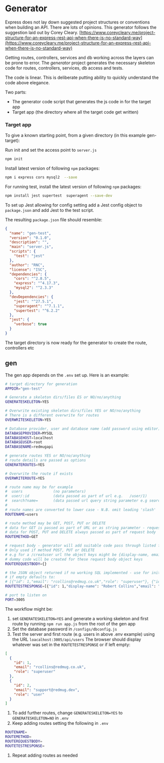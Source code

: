 # Generator

Express does not lay down suggested project structures or conventions when building an API. There are lots of opinions. This generator follows the suggestion laid out by Corey Cleary. [https://www.coreycleary.me/project-structure-for-an-express-rest-api-when-there-is-no-standard-way](https://www.coreycleary.me/project-structure-for-an-express-rest-api-when-there-is-no-standard-way)

Getting routes, controllers, services and db working across the layers can be prone to error. The _generator_ project generates the necessary skeleton code for routes, controllers, services, db access and tests.

The code is linear. This is deliberate putting ability to quickly understand the code above elegance.

Two parts:

- The generator code script that generates the js code in for the target app
- Target app (the directory where all the target code get written)

### Target app

To give a known starting point, from a given directory (in this example gen-target):

Run init and set the access point to `server.js`

```bash
npm init
```

Install latest version of following `npm` packages:

```bash
npm i express cors mysql2  --save
```

For running test, install the latest version of following `npm` packages:

```bash
npm install jest supertest  superagent --save-dev
```

To set up Jest allowing for config setting add a Jest config object to `package.json` and add Jest to the test script.

The resulting `package.json` file should resemble:

```json
{
  "name": "gen-test",
  "version": "0.1.0",
  "description": "",
  "main": "server.js",
  "scripts": {
    "test": "jest"
  },
  "author": "RNC",
  "license": "ISC",
  "dependencies": {
    "cors": "^2.8.5",
    "express": "^4.17.3",
    "mysql2": "^2.3.3"
  },
  "devDependencies": {
    "jest": "^27.5.1",
    "superagent": "^7.1.1",
    "supertest": "^6.2.2"
  },
  "jest": {
    "verbose": true
  }
}
```

The target directory is now ready for the generator to create the route, controllers etc

## gen

The gen app depends on the `.env` set up. Here is an example:

```bash
# target directory for generation
APPDIR="gen-test"

# Generate a skeleton dirs/files ES or NO/no/anything
GENERATESKELETON=YES

# Overwrite existing skeleton dirs/files YES or NO/no/anything
# There is a different overwrite for routes
OVERWRITESKELETON=YES

# Database provider, user and database name (add password using editor)
DATABASEPROVIDER=MYSQL
DATABASEHOST=localhost
DATABASEUSER=root
DATABASENAME=redmugapi

# generate routes YES or NO/no/anything
# route details are passed as options
GENERATEROUTES=YES

# Overwrite the route if exists
OVERWRITEROUTE=YES

# route name may be for example
#  users              (no parameters)
#  user/:id           (data passed as part of url e.g.   /user/1)
#  search?name=       (data passed url query string parameter e.g search?name=wilson)
#
# route names are converted to lower case - N.B. omit leading 'slash'
ROUTENAME=users

# route method may be GET, POST, PUT or DELETE
# data for GET is passed as part of URL or as string parameter - request body ignored
# data for POST, PUT and DELETE always passed as part of request body
ROUTEMETHOD=GET

# request body - generator will add suitable code pass through listed fields
# Only used if method POST, PUT or DELETE
# e.g for a /creatuser url the object keys might be {display-name, email, role, status}
# dummy code will be created for these request body object keys
ROUTEREQUESTBODY={}

# the JSON object returned if no working SQL implemented - use for initial testing
# if empty defaults to:
# [{"id": 1,"email": "rcollins@redmug.co.uk","role": "superuser"}, {"id": 2,"email": "support@redmug.dev","role": "user"}]
ROUTETESTRESPONSE=[{"id": 1,"display-name": "Robert Collins","email": "rcollins@redmug.co.uk","last_login": "2022-02-17", "role": "superuser"}]

# port to listen on
PORT=3005
```

The workflow might be:

1. set `GENERATESKELETON=YES` and generate a working skeleton and first route by running `npm run app.js` from the root of the gen app
2. Set the database password in `/configs/dbconfig.js`
3. Test the server and first route (e.g. users in above .env example) using the URL `loacalhost:3005/api/users` The browser should display whatever was set in the `ROUTETESTRESPONSE` or if left empty:

```json
[
  {
    "id": 1,
    "email": "rcollins@redmug.co.uk",
    "role": "superuser"
  },
  {
    "id": 2,
    "email": "support@redmug.dev",
    "role": "user"
  }
]
```

1. To add further routes, change `GENERATESKELETON=YES` to `GENERATESKELETON=NO` in `.env`
2. Keep adding routes setting the following in `.env`

```bash
ROUTENAME=
ROUTEMETHOD=
ROUTEREQUESTBODY=
ROUTETESTRESPONSE=
```

1. Repeat adding routes as needed
